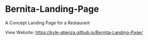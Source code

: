 # Bernita-Landing-Page
A Concept Landing Page for a Restaurant

View Website: https://kyle-atienza.github.io/Bernita-Landing-Page/

